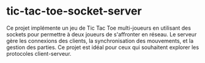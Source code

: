 # tic-tac-toe-socket-server
Ce projet implémente un jeu de Tic Tac Toe multi-joueurs en utilisant des sockets pour permettre à deux joueurs de s'affronter en réseau. Le serveur gère les connexions des clients, la synchronisation des mouvements, et la gestion des parties. Ce projet est idéal pour ceux qui souhaitent explorer les protocoles client-serveur.
